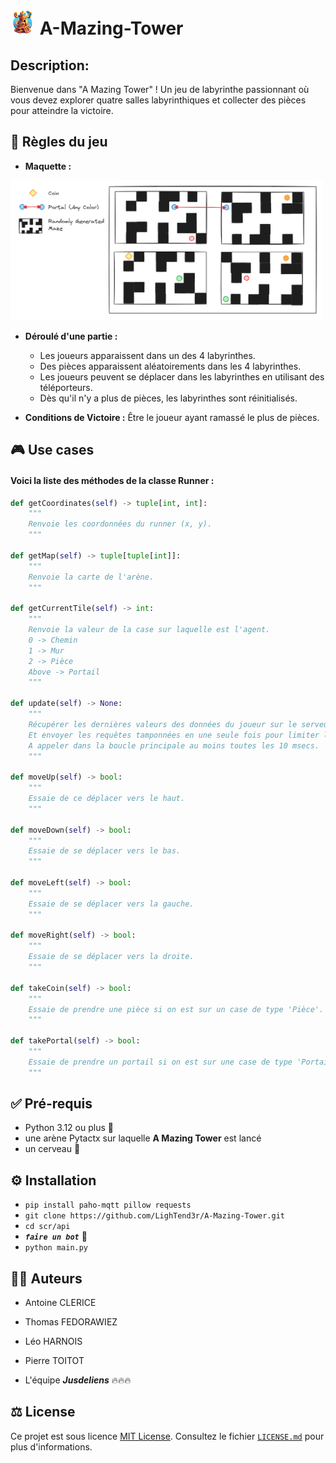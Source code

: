 # <img src="../../doc/A-Mazing-Tower-Logo.jpg" alt="drawing" width="40"/> A-Mazing-Tower

## Description:
Bienvenue dans "A Mazing Tower" ! Un jeu de labyrinthe passionnant où vous devez explorer quatre salles labyrinthiques et collecter des pièces pour atteindre la victoire.

## 🎲 Règles du jeu 

- **Maquette :**

<img src="../../doc/Maquette.png" alt="drawing" width="500"/>

- **Déroulé d'une partie :**
    - Les joueurs apparaissent dans un des 4 labyrinthes.
    - Des pièces apparaissent aléatoirements dans les 4 labyrinthes.
    - Les joueurs peuvent se déplacer dans les labyrinthes en utilisant des téléporteurs.
    - Dès qu'il n'y a plus de pièces, les labyrinthes sont réinitialisés.

- **Conditions de Victoire :** Être le joueur ayant ramassé le plus de pièces. 

## 🎮 Use cases

#### Voici la liste des méthodes de la classe Runner :
```python
def getCoordinates(self) -> tuple[int, int]:
    """
    Renvoie les coordonnées du runner (x, y).
    """

def getMap(self) -> tuple[tuple[int]]:
    """
    Renvoie la carte de l'arène.
    """

def getCurrentTile(self) -> int:
    """
    Renvoie la valeur de la case sur laquelle est l'agent.
    0 -> Chemin
    1 -> Mur
    2 -> Pièce
    Above -> Portail
    """

def update(self) -> None:
    """
    Récupérer les dernières valeurs des données du joueur sur le serveur.
    Et envoyer les requêtes tamponnées en une seule fois pour limiter la bande passante.
    A appeler dans la boucle principale au moins toutes les 10 msecs.
    """

def moveUp(self) -> bool:
    """
    Essaie de ce déplacer vers le haut.
    """

def moveDown(self) -> bool:
    """
    Essaie de se déplacer vers le bas.
    """

def moveLeft(self) -> bool:
    """
    Essaie de se déplacer vers la gauche.
    """

def moveRight(self) -> bool:
    """
    Essaie de se déplacer vers la droite.
    """

def takeCoin(self) -> bool:
    """
    Essaie de prendre une pièce si on est sur un case de type 'Pièce'.
    """

def takePortal(self) -> bool:
    """
    Essaie de prendre un portail si on est sur une case de type 'Portail'.
    """
```

## ✅ Pré-requis

- Python 3.12 ou plus 🐍
- une arène Pytactx sur laquelle **A Mazing Tower** est lancé
- un cerveau 🧠

## ⚙️ Installation 

- `pip install paho-mqtt pillow requests`
- `git clone https://github.com/LighTend3r/A-Mazing-Tower.git`
- `cd scr/api`
- ***`faire un bot`*** 🤖
- `python main.py`

## 🧑‍💻 Auteurs

- Antoine CLERICE
- Thomas FEDORAWIEZ
- Léo HARNOIS
- Pierre TOITOT

- L'équipe ***Jusdeliens*** 🔥🔥🔥

## ⚖️ License

Ce projet est sous licence [MIT License](https://opensource.org/license/mit/). Consultez le fichier [`LICENSE.md`](../../LICENSE.md) pour plus d'informations.
